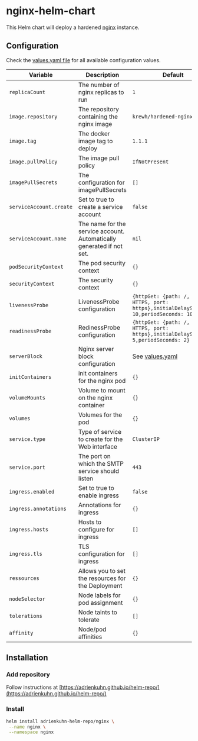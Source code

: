 # nginx-helm-chart

This Helm chart will deploy a hardened [nginx](https://github.com/AdrienKuhn/hardened-nginx) instance.

## Configuration

Check the [values.yaml file](values.yaml) for all available configuration values.

| Variable                  | Description                                                           | Default                                                                                       |
| ------------------------- | --------------------------------------------------------------------- | --------------------------------------------------------------------------------------------- |
| `replicaCount`            | The number of nginx replicas to run                                   | `1`                                                                                           |
| `image.repository`        | The repository containing the nginx image                             | `krewh/hardened-nginx`                                                                        |
| `image.tag`               | The docker image tag to deploy                                        | `1.1.1`                                                                                       |
| `image.pullPolicy`        | The image pull policy                                                 | `IfNotPresent`                                                                                |
| `imagePullSecrets`        | The configuration for imagePullSecrets                                | `[]`                                                                                          |
| `serviceAccount.create`   | Set to true to create a service account                               | `false`                                                                                       |
| `serviceAccount.name`     | The name for the service account. Automatically generated if not set. | `nil`                                                                                         |
| `podSecurityContext`      | The pod security context                                              | `{}`                                                                                          |
| `securityContext`         | The security context                                                  | `{}`                                                                                          |
| `livenessProbe`           | LivenessProbe configuration                                           | `{httpGet: {path: /, scheme: HTTPS, port: https},initialDelaySeconds: 10,periodSeconds: 10}`  |
| `readinessProbe`          | RedinessProbe configuration                                           | `{httpGet: {path: /, scheme: HTTPS, port: https},initialDelaySeconds: 5,periodSeconds: 2}`    |
| `serverBlock`             | Nginx server block configuration                                      | See [values.yaml](values.yaml)                                                                |
| `initContainers`          | init containers for the nginx pod                                     | `{}`                                                                                          |
| `volumeMounts`            | Volume to mount on the nginx container                                | `{}`                                                                                          |
| `volumes`                 | Volumes for the pod                                                   | `{}`                                                                                          |
| `service.type`            | Type of service to create for the Web interface                       | `ClusterIP`                                                                                   |
| `service.port`            | The port on which the SMTP service should listen                      | `443`                                                                                         |
| `ingress.enabled`         | Set to true to enable ingress                                         | `false`                                                                                       |
| `ingress.annotations`     | Annotations for ingress                                               | `{}`                                                                                          |
| `ingress.hosts`           | Hosts to configure for ingress                                        | `[]`                                                                                          |
| `ingress.tls`             | TLS configuration for ingress                                         | `[]`                                                                                          |
| `ressources`              | Allows you to set the resources for the Deployment                    | `{}`                                                                                          |
| `nodeSelector`            | Node labels for pod assignment	                                    | `{}`                                                                                          |
| `tolerations`             | Node taints to tolerate                                               | `[]`                                                                                          |
| `affinity`                | Node/pod affinities                                                   | `{}`                                                                                          |

## Installation

### Add repository

Follow instructions at [https://adrienkuhn.github.io/helm-repo/](https://adrienkuhn.github.io/helm-repo/)

### Install

```bash
helm install adrienkuhn-helm-repo/nginx \
 --name nginx \
 --namespace nginx
```
